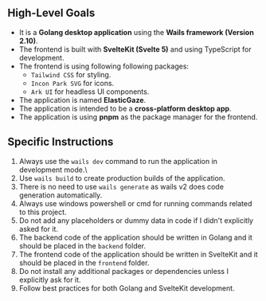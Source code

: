 
## High-Level Goals
- It is a **Golang desktop application** using the **Wails framework (Version 2.10)**.
- The frontend is built with **SvelteKit (Svelte 5)** and using TypeScript for development.
- The frontend is using following following packages:
  - `Tailwind CSS` for styling.
  - `Incon Park SVG` for icons.
  - `Ark UI` for headless UI components.
- The application is named **ElasticGaze**.
- The application is intended to be a **cross-platform desktop app**.
- The application is using **pnpm** as the package manager for the frontend.

## Specific Instructions
1. Always use the `wails dev` command to run the application in development mode.\
2. Use `wails build` to create production builds of the application.
3. There is no need to use `wails generate` as wails v2 does code generation automatically.
4. Always use windows powershell or cmd for running commands related to this project.
5. Do not add any placeholders or dummy data in code if I didn't explicitly asked for it.
6. The backend code of the application should be written in Golang and it should be placed in the `backend` folder.
7. The frontend code of the application should be written in SvelteKit and it should be placed in the `frontend` folder.
8. Do not install any additional packages or dependencies unless I explicitly ask for it.
9. Follow best practices for both Golang and SvelteKit development.